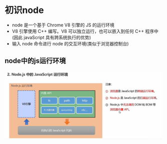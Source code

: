 # 初识node

* node 是一个基于 Chrome V8 引擎的 JS 的运行环境
* V8 引擎使用 C++ 编写。V8 可以独立运行，也可以嵌入到任何 C++ 程序中(因此 javaScript 具有跨系统执行的优势)
* 输入 node 命令进行 node 的交互环境(类似于浏览器控制台)

## node中的js运行环境

![node中的js运行环境](img/0001.png)
